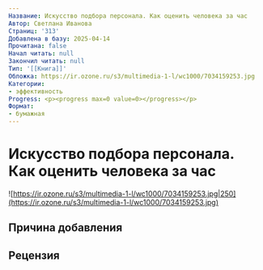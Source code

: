 ```yaml
---
Название: Искусство подбора персонала. Как оценить человека за час
Автор: Светлана Иванова
Страниц: '313'
Добавлена в базу: 2025-04-14
Прочитана: false
Начал читать: null
Закончил читать: null
Тип: '[[Книга]]'
Обложка: https://ir.ozone.ru/s3/multimedia-1-l/wc1000/7034159253.jpg
Категории:
- эффективность
Progress: <p><progress max=0 value=0></progress></p>
Формат:
- бумажная
---
```

# Искусство подбора персонала. Как оценить человека за час

![https://ir.ozone.ru/s3/multimedia-1-l/wc1000/7034159253.jpg|250](https://ir.ozone.ru/s3/multimedia-1-l/wc1000/7034159253.jpg)

## Причина добавления


## Рецензия